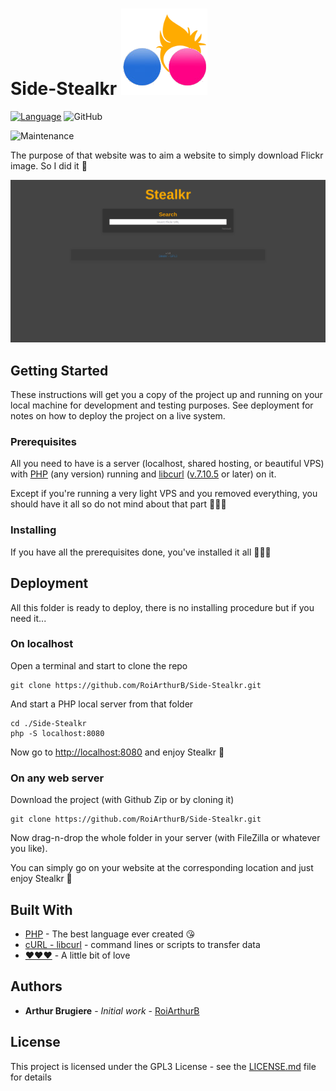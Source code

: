 # Side-Stealkr ![icon](img/apple-touch-icon.png)

[![Language](https://img.shields.io/badge/language-PHP-brightgreen.svg)](https://www.php.net/)
![GitHub](https://img.shields.io/github/license/RoiArthurB/Side-Stealkr.svg) 

![Maintenance](https://img.shields.io/maintenance/yes/2019.svg)

The purpose of that website was to aim a website to simply download Flickr image. So I did it 🐻 

![Screenshot of Stealkr website](img/Screenshot.png)

## Getting Started

These instructions will get you a copy of the project up and running on your local machine for development and testing purposes. See deployment for notes on how to deploy the project on a live system.

### Prerequisites

All you need to have is a server (localhost, shared hosting, or beautiful VPS) with [PHP](https://www.php.net/downloads.php) (any version) running and [libcurl](https://curl.haxx.se/) ([v.7.10.5](https://www.php.net/manual/en/curl.requirements.php) or later) on it.

Except if you're running a very light VPS and you removed everything, you should have it all so do not mind about that part 🙈🙈🙈

### Installing

If you have all the prerequisites done, you've installed it all 👏👏👏

## Deployment

All this folder is ready to deploy, there is no installing procedure but if you need it...

### On localhost

Open a terminal and start to clone the repo

```
git clone https://github.com/RoiArthurB/Side-Stealkr.git
```

And start a PHP local server from that folder

```
cd ./Side-Stealkr
php -S localhost:8080
```

Now go to [http://localhost:8080](http://localhost:8080) and enjoy Stealkr 🐻

### On any web server

Download the project (with Github Zip or by cloning it)

```
git clone https://github.com/RoiArthurB/Side-Stealkr.git
```

Now drag-n-drop the whole folder in your server (with FileZilla or whatever you like).

You can simply go on your website at the corresponding location and just enjoy Stealkr 🐻 

## Built With

* [PHP](https://www.php.net/) - The best language ever created 😘
* [cURL - libcurl](https://curl.haxx.se/) - command lines or scripts to transfer data
* [❤️❤️❤️](https://www.youtube.com/watch?v=HEXWRTEbj1I) - A little bit of love

## Authors

* **Arthur Brugiere** - *Initial work* - [RoiArthurB](https://github.com/RoiArthurB)

## License

This project is licensed under the GPL3 License - see the [LICENSE.md](LICENSE.md) file for details

